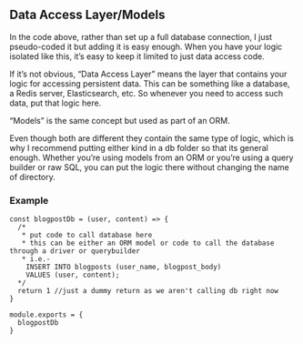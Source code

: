 ## Data Access Layer/Models
In the code above, rather than set up a full database connection, I just pseudo-coded it but adding it is easy enough. When you have your logic isolated like this, it’s easy to keep it limited to just data access code.

If it’s not obvious, “Data Access Layer” means the layer that contains your logic for accessing persistent data. This can be something like a database, a Redis server, Elasticsearch, etc. So whenever you need to access such data, put that logic here.

“Models” is the same concept but used as part of an ORM.

Even though both are different they contain the same type of logic, which is why I recommend putting either kind in a db folder so that its general enough. Whether you’re using models from an ORM or you’re using a query builder or raw SQL, you can put the logic there without changing the name of directory.

### Example
```
const blogpostDb = (user, content) => {
  /*
   * put code to call database here
   * this can be either an ORM model or code to call the database through a driver or querybuilder
   * i.e.-
    INSERT INTO blogposts (user_name, blogpost_body)
    VALUES (user, content);
  */
  return 1 //just a dummy return as we aren't calling db right now
}
 
module.exports = {
  blogpostDb
}
```
